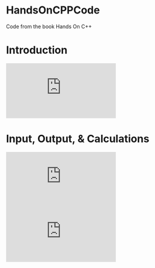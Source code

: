 # HandsOnCPPCode
Code from the book Hands On C++

# Introduction
![First Project](https://github.com/beef-erikson/HandsOnCPPCode/blob/master/FirstProject/FirstProject/Source.cpp)

# Input, Output, & Calculations
![Getting and Outputting Weight](https://github.com/beef-erikson/HandsOnCPPCode/blob/master/Input01/Input01/Source.cpp)  
![Using scanf_s](https://github.com/beef-erikson/HandsOnCPPCode/blob/master/Input02/Input02/Source.cpp)

